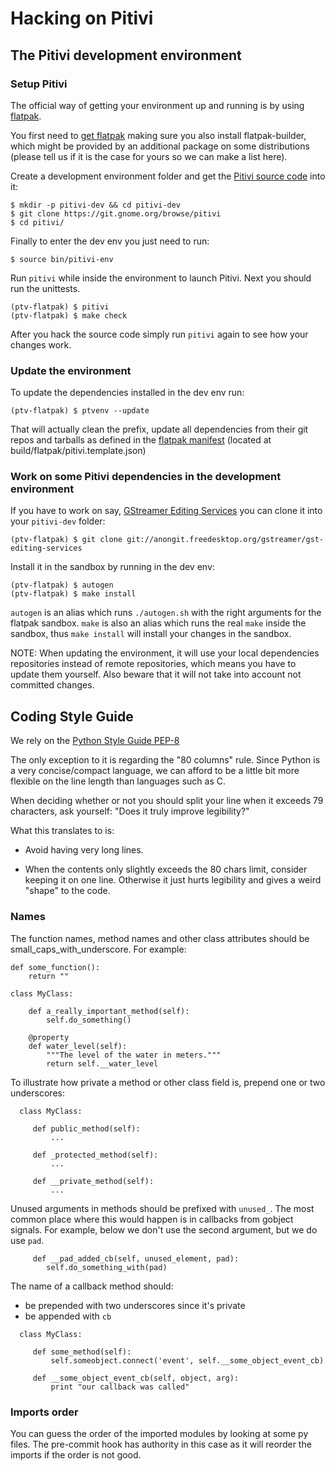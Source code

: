 # Hacking on Pitivi

## The Pitivi development environment

### Setup Pitivi

The official way of getting your environment up and running is by using
[flatpak](http://flatpak.org/).

You first need to [get flatpak](http://flatpak.org/getting.html)
making sure you also install flatpak-builder, which might be provided by an
additional package on some distributions (please tell us if it is the case
for yours so we can make a list here).

Create a development environment folder and get the [Pitivi source code](https://git.gnome.org/browse/pitivi/tree/) into it:
```
$ mkdir -p pitivi-dev && cd pitivi-dev
$ git clone https://git.gnome.org/browse/pitivi
$ cd pitivi/
```

Finally to enter the dev env you just need to run:
```
$ source bin/pitivi-env
```

Run `pitivi` while inside the environment to launch Pitivi. Next you should run the unittests.
```
(ptv-flatpak) $ pitivi
(ptv-flatpak) $ make check
```

After you hack the source code simply run `pitivi` again to see how your changes work.

### Update the environment

To update the dependencies installed in the dev env run:
```
(ptv-flatpak) $ ptvenv --update
```

That will actually clean the prefix, update all dependencies from their
git repos and tarballs as defined in the [flatpak manifest](https://git.gnome.org/browse/pitivi/tree/build/flatpak/pitivi.template.json) (located
at build/flatpak/pitivi.template.json)

### Work on some Pitivi dependencies in the development environment

If you have to work on say, [GStreamer Editing Services](https://gstreamer.freedesktop.org/modules/gst-editing-services.html)
you can clone it into your `pitivi-dev` folder:
```
(ptv-flatpak) $ git clone git://anongit.freedesktop.org/gstreamer/gst-editing-services
```

Install it in the sandbox by running in the dev env:
```
(ptv-flatpak) $ autogen
(ptv-flatpak) $ make install
```

`autogen` is an alias which runs `./autogen.sh` with the right arguments
for the flatpak sandbox.
`make` is also an alias which runs the real `make` inside the sandbox,
thus `make install` will install your changes in the sandbox.

NOTE: When updating the environment, it will use your
local dependencies repositories instead of remote
repositories, which means you have to update them yourself.
Also beware that it will not take into account not committed
changes.

## Coding Style Guide

We rely on the [Python Style Guide PEP-8](https://www.python.org/dev/peps/pep-0008/)

The only exception to it is regarding the "80 columns" rule.
Since Python is a very concise/compact language, we can afford to be
a little bit more flexible on the line length than languages such as C.

When deciding whether or not you should split your line when it exceeds
79 characters, ask yourself: "Does it truly improve legibility?"

What this translates to is:

- Avoid having very long lines.

- When the contents only slightly exceeds the 80 chars limit,
consider keeping it on one line. Otherwise it just hurts legibility and
gives a weird "shape" to the code.

### Names
The function names, method names and other class attributes should be
small_caps_with_underscore. For example:
``` lang=python
def some_function():
    return ""

class MyClass:

    def a_really_important_method(self):
        self.do_something()

    @property
    def water_level(self):
        """The level of the water in meters."""
        return self.__water_level
```

To illustrate how private a method or other class field is, prepend
one or two underscores:
``` lang=python
  class MyClass:

     def public_method(self):
         ...

     def _protected_method(self):
         ...

     def __private_method(self):
         ...
```

Unused arguments in methods should be prefixed with `unused_`.
The most common place where this would happen is in callbacks from
gobject signals. For example, below we don't use the second argument,
but we do use `pad`.

``` lang=python
     def __pad_added_cb(self, unused_element, pad):
        self.do_something_with(pad)
```

The name of a callback method should:

  - be prepended with two underscores since it's private
  - be appended with `cb`

``` lang=python
  class MyClass:

     def some_method(self):
         self.someobject.connect('event', self.__some_object_event_cb)

     def __some_object_event_cb(self, object, arg):
         print "our callback was called"
```

### Imports order
You can guess the order of the imported modules by looking at some py files.
The pre-commit hook has authority in this case as it will reorder the imports
if the order is not good.
